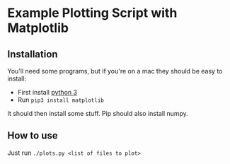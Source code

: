 Example Plotting Script with Matplotlib
=======================================

## Installation

You'll need some programs, but if you're on a mac they should be easy to install:

 - First install [python 3][py3k]
 - Run `pip3 install matplotlib`

It should then install some stuff. Pip should also install numpy.

## How to use

Just run `./plots.py <list of files to plot>`

[py3k]:https://www.python.org/downloads/

